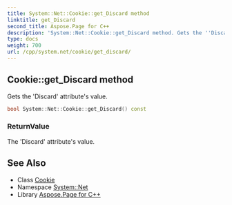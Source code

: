 ```yaml
---
title: System::Net::Cookie::get_Discard method
linktitle: get_Discard
second_title: Aspose.Page for C++
description: 'System::Net::Cookie::get_Discard method. Gets the ''Discard'' attribute''s value in C++.'
type: docs
weight: 700
url: /cpp/system.net/cookie/get_discard/
---
```

## Cookie::get_Discard method


Gets the 'Discard' attribute's value.

```cpp
bool System::Net::Cookie::get_Discard() const
```


### ReturnValue

The 'Discard' attribute's value.

## See Also

* Class [Cookie](../)
* Namespace [System::Net](../../)
* Library [Aspose.Page for C++](../../../)

